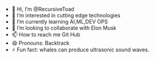 - 👋 Hi, I’m @RecursiveToad
- 👀 I’m interested in cutting  edge technologies
- 🌱 I’m currently learning AI,ML,DEV OPS
- 💞️ I’m looking to collaborate with Elon Musk
- 📫 How to reach me Git Hub
- 😄 Pronouns: Backtrack
- ⚡ Fun fact: whales can produce ultrasonic sound waves.

<!---
RecursiveToad/RecursiveToad is a ✨ special ✨ repository because its `README.md` (this file) appears on your GitHub profile.
You can click the Preview link to take a look at your changes.
--->
